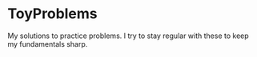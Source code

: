 # ToyProblems
My solutions to practice problems. I try to stay regular with these to keep my fundamentals sharp.
